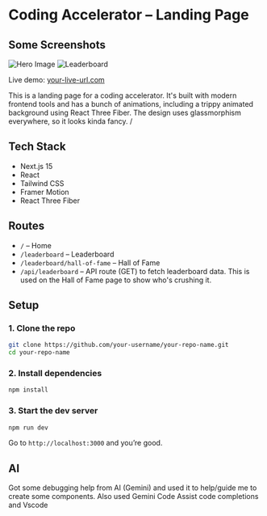 # Coding Accelerator – Landing Page

## Some Screenshots
![Hero Image](https://hc-cdn.hel1.your-objectstorage.com/s/v3/4d53fb5a2e647793109d3f7b1a4bd7e5a2c9c4bf_image.png)
![Leaderboard](https://hc-cdn.hel1.your-objectstorage.com/s/v3/1e020299f07ba7c993f73bb37d7542bd2f02b6fa_image.png)

Live demo: [your-live-url.com](https://your-live-url.com)

This is a landing page for a coding accelerator. It's built with modern frontend tools and has a bunch of animations, including a trippy animated background using React Three Fiber. The design uses glassmorphism everywhere, so it looks kinda fancy.
/

## Tech Stack

* Next.js 15
* React
* Tailwind CSS
* Framer Motion
* React Three Fiber


## Routes

* `/` – Home
* `/leaderboard` – Leaderboard
* `/leaderboard/hall-of-fame` – Hall of Fame
* `/api/leaderboard` – API route (GET) to fetch leaderboard data.
  This is used on the Hall of Fame page to show who's crushing it.


## Setup

### 1. Clone the repo

```bash
git clone https://github.com/your-username/your-repo-name.git
cd your-repo-name
```

### 2. Install dependencies

```bash
npm install
```

### 3. Start the dev server

```bash
npm run dev
```

Go to `http://localhost:3000` and you’re good.

## AI

Got some debugging help from AI (Gemini) and used it to help/guide me to create some components.
Also used Gemini Code Assist code completions and Vscode
